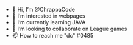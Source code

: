 - 👋 Hi, I’m @ChrappaCode
- 👀 I’m interested in webpages
- 🌱 I’m currently learning JAVA
- 💞️ I’m looking to collaborate on League games
- 📫 How to reach me "dc" #0485

<!---
ChrappaCode/ChrappaCode is a ✨ special ✨ repository because its `README.md` (this file) appears on your GitHub profile.
You can click the Preview link to take a look at your changes.
--->
